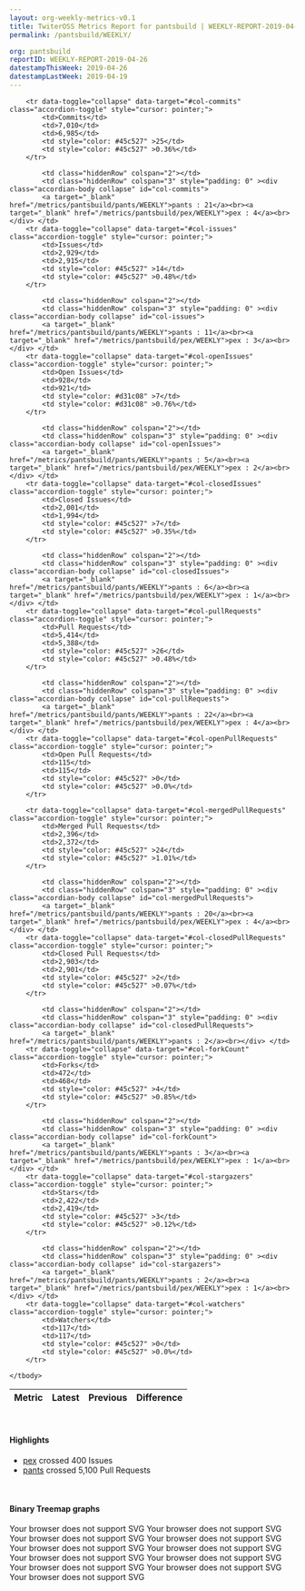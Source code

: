 ```yaml
---
layout: org-weekly-metrics-v0.1
title: TwiterOSS Metrics Report for pantsbuild | WEEKLY-REPORT-2019-04-26
permalink: /pantsbuild/WEEKLY/

org: pantsbuild
reportID: WEEKLY-REPORT-2019-04-26
datestampThisWeek: 2019-04-26
datestampLastWeek: 2019-04-19
---
```



<table class="table table-condensed" style="border-collapse:collapse;">
    <thead>
    <tr>
        <th>Metric</th>
        <th>Latest</th>
        <th>Previous</th>
        <th colspan="2" style="text-align: center;">Difference</th>
    </tr>
    </thead>
    <tbody>

        <tr data-toggle="collapse" data-target="#col-commits" class="accordion-toggle" style="cursor: pointer;">
            <td>Commits</td>
            <td>7,010</td>
            <td>6,985</td>
            <td style="color: #45c527" >25</td>
            <td style="color: #45c527" >0.36%</td>
        </tr>
        
            <td class="hiddenRow" colspan="2"></td>
            <td class="hiddenRow" colspan="3" style="padding: 0" ><div class="accordian-body collapse" id="col-commits">
            <a target="_blank" href="/metrics/pantsbuild/pants/WEEKLY">pants : 21</a><br><a target="_blank" href="/metrics/pantsbuild/pex/WEEKLY">pex : 4</a><br></div> </td>
        <tr data-toggle="collapse" data-target="#col-issues" class="accordion-toggle" style="cursor: pointer;">
            <td>Issues</td>
            <td>2,929</td>
            <td>2,915</td>
            <td style="color: #45c527" >14</td>
            <td style="color: #45c527" >0.48%</td>
        </tr>
        
            <td class="hiddenRow" colspan="2"></td>
            <td class="hiddenRow" colspan="3" style="padding: 0" ><div class="accordian-body collapse" id="col-issues">
            <a target="_blank" href="/metrics/pantsbuild/pants/WEEKLY">pants : 11</a><br><a target="_blank" href="/metrics/pantsbuild/pex/WEEKLY">pex : 3</a><br></div> </td>
        <tr data-toggle="collapse" data-target="#col-openIssues" class="accordion-toggle" style="cursor: pointer;">
            <td>Open Issues</td>
            <td>928</td>
            <td>921</td>
            <td style="color: #d31c08" >7</td>
            <td style="color: #d31c08" >0.76%</td>
        </tr>
        
            <td class="hiddenRow" colspan="2"></td>
            <td class="hiddenRow" colspan="3" style="padding: 0" ><div class="accordian-body collapse" id="col-openIssues">
            <a target="_blank" href="/metrics/pantsbuild/pants/WEEKLY">pants : 5</a><br><a target="_blank" href="/metrics/pantsbuild/pex/WEEKLY">pex : 2</a><br></div> </td>
        <tr data-toggle="collapse" data-target="#col-closedIssues" class="accordion-toggle" style="cursor: pointer;">
            <td>Closed Issues</td>
            <td>2,001</td>
            <td>1,994</td>
            <td style="color: #45c527" >7</td>
            <td style="color: #45c527" >0.35%</td>
        </tr>
        
            <td class="hiddenRow" colspan="2"></td>
            <td class="hiddenRow" colspan="3" style="padding: 0" ><div class="accordian-body collapse" id="col-closedIssues">
            <a target="_blank" href="/metrics/pantsbuild/pants/WEEKLY">pants : 6</a><br><a target="_blank" href="/metrics/pantsbuild/pex/WEEKLY">pex : 1</a><br></div> </td>
        <tr data-toggle="collapse" data-target="#col-pullRequests" class="accordion-toggle" style="cursor: pointer;">
            <td>Pull Requests</td>
            <td>5,414</td>
            <td>5,388</td>
            <td style="color: #45c527" >26</td>
            <td style="color: #45c527" >0.48%</td>
        </tr>
        
            <td class="hiddenRow" colspan="2"></td>
            <td class="hiddenRow" colspan="3" style="padding: 0" ><div class="accordian-body collapse" id="col-pullRequests">
            <a target="_blank" href="/metrics/pantsbuild/pants/WEEKLY">pants : 22</a><br><a target="_blank" href="/metrics/pantsbuild/pex/WEEKLY">pex : 4</a><br></div> </td>
        <tr data-toggle="collapse" data-target="#col-openPullRequests" class="accordion-toggle" style="cursor: pointer;">
            <td>Open Pull Requests</td>
            <td>115</td>
            <td>115</td>
            <td style="color: #45c527" >0</td>
            <td style="color: #45c527" >0.0%</td>
        </tr>
        
        <tr data-toggle="collapse" data-target="#col-mergedPullRequests" class="accordion-toggle" style="cursor: pointer;">
            <td>Merged Pull Requests</td>
            <td>2,396</td>
            <td>2,372</td>
            <td style="color: #45c527" >24</td>
            <td style="color: #45c527" >1.01%</td>
        </tr>
        
            <td class="hiddenRow" colspan="2"></td>
            <td class="hiddenRow" colspan="3" style="padding: 0" ><div class="accordian-body collapse" id="col-mergedPullRequests">
            <a target="_blank" href="/metrics/pantsbuild/pants/WEEKLY">pants : 20</a><br><a target="_blank" href="/metrics/pantsbuild/pex/WEEKLY">pex : 4</a><br></div> </td>
        <tr data-toggle="collapse" data-target="#col-closedPullRequests" class="accordion-toggle" style="cursor: pointer;">
            <td>Closed Pull Requests</td>
            <td>2,903</td>
            <td>2,901</td>
            <td style="color: #45c527" >2</td>
            <td style="color: #45c527" >0.07%</td>
        </tr>
        
            <td class="hiddenRow" colspan="2"></td>
            <td class="hiddenRow" colspan="3" style="padding: 0" ><div class="accordian-body collapse" id="col-closedPullRequests">
            <a target="_blank" href="/metrics/pantsbuild/pants/WEEKLY">pants : 2</a><br></div> </td>
        <tr data-toggle="collapse" data-target="#col-forkCount" class="accordion-toggle" style="cursor: pointer;">
            <td>Forks</td>
            <td>472</td>
            <td>468</td>
            <td style="color: #45c527" >4</td>
            <td style="color: #45c527" >0.85%</td>
        </tr>
        
            <td class="hiddenRow" colspan="2"></td>
            <td class="hiddenRow" colspan="3" style="padding: 0" ><div class="accordian-body collapse" id="col-forkCount">
            <a target="_blank" href="/metrics/pantsbuild/pants/WEEKLY">pants : 3</a><br><a target="_blank" href="/metrics/pantsbuild/pex/WEEKLY">pex : 1</a><br></div> </td>
        <tr data-toggle="collapse" data-target="#col-stargazers" class="accordion-toggle" style="cursor: pointer;">
            <td>Stars</td>
            <td>2,422</td>
            <td>2,419</td>
            <td style="color: #45c527" >3</td>
            <td style="color: #45c527" >0.12%</td>
        </tr>
        
            <td class="hiddenRow" colspan="2"></td>
            <td class="hiddenRow" colspan="3" style="padding: 0" ><div class="accordian-body collapse" id="col-stargazers">
            <a target="_blank" href="/metrics/pantsbuild/pants/WEEKLY">pants : 2</a><br><a target="_blank" href="/metrics/pantsbuild/pex/WEEKLY">pex : 1</a><br></div> </td>
        <tr data-toggle="collapse" data-target="#col-watchers" class="accordion-toggle" style="cursor: pointer;">
            <td>Watchers</td>
            <td>117</td>
            <td>117</td>
            <td style="color: #45c527" >0</td>
            <td style="color: #45c527" >0.0%</td>
        </tr>
        
    </tbody>
</table>
<br>
<h4>Highlights</h4>
<ul>
	<li><a href="/metrics/pantsbuild/pex/WEEKLY">pex</a> crossed 400 Issues</li>
	<li><a href="/metrics/pantsbuild/pants/WEEKLY">pants</a> crossed 5,100 Pull Requests</li>
</ul>
<div class="graph-container">
<br>
<h4>Binary Treemap graphs</h4>
<div class="row">
	<object class="cell" type="image/svg+xml" data="/metrics/graphs/pantsbuild/treemap_weekly_closedIssues.svg">
		Your browser does not support SVG
	</object>
	<object class="cell" type="image/svg+xml" data="/metrics/graphs/pantsbuild/treemap_weekly_forkCount.svg">
		Your browser does not support SVG
	</object>
	<object class="cell" type="image/svg+xml" data="/metrics/graphs/pantsbuild/treemap_weekly_issues.svg">
		Your browser does not support SVG
	</object>
	<object class="cell" type="image/svg+xml" data="/metrics/graphs/pantsbuild/treemap_weekly_openPullRequests.svg">
		Your browser does not support SVG
	</object>
	<object class="cell" type="image/svg+xml" data="/metrics/graphs/pantsbuild/treemap_weekly_openIssues.svg">
		Your browser does not support SVG
	</object>
	<object class="cell" type="image/svg+xml" data="/metrics/graphs/pantsbuild/treemap_weekly_mergedPullRequests.svg">
		Your browser does not support SVG
	</object>
	<object class="cell" type="image/svg+xml" data="/metrics/graphs/pantsbuild/treemap_weekly_closedPullRequests.svg">
		Your browser does not support SVG
	</object>
	<object class="cell" type="image/svg+xml" data="/metrics/graphs/pantsbuild/treemap_weekly_watchers.svg">
		Your browser does not support SVG
	</object>
	<object class="cell" type="image/svg+xml" data="/metrics/graphs/pantsbuild/treemap_weekly_commits.svg">
		Your browser does not support SVG
	</object>
	<object class="cell" type="image/svg+xml" data="/metrics/graphs/pantsbuild/treemap_weekly_pullRequests.svg">
		Your browser does not support SVG
	</object>
	<object class="cell" type="image/svg+xml" data="/metrics/graphs/pantsbuild/treemap_weekly_stargazers.svg">
		Your browser does not support SVG
	</object>
</div>
</div>
